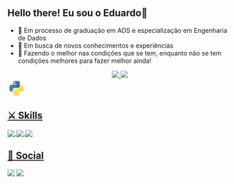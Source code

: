 ## Hello there! Eu sou o Eduardo👋

- 🔭 Em processo de graduação em ADS e especialização em Engenharia de Dados
- 🌱 Em busca de novos conhecimentos e experiências 
- 📖 Fazendo o melhor nas condições que se tem, enquanto não se tem condições melhores para fazer melhor ainda!

<div align="center">
  <a href="https://github.com/Duuhwow">
  <img height="178em" src="https://github-readme-stats.vercel.app/api?username=duuhwow&show_icons=true&theme=vue-dark&include_all_commits=true&count_private=true"/>
  <img height="178em" src="https://github-readme-stats.vercel.app/api/top-langs/?username=duuhwow&layout=compact&langs_count=7&theme=vue-dark"/>
</div>

<img align="center" alt="Rafa-Python" height="40" width="40" src="https://raw.githubusercontent.com/devicons/devicon/master/icons/python/python-original.svg">
  

  
  




  
  ##
  
  ## ⚔️ Skills
<div style="display: inline_block">
  <img align="center" src="https://img.shields.io/badge/Microsoft_SQL_Server-CC2927?style=for-the-badge&logo=microsoft-sql-server&logoColor=white">
  <img align="center" src="https://img.shields.io/badge/Python-14354C?style=for-the-badge&logo=python&logoColor=white">
  <img align="center" src="https://img.shields.io/badge/Notion-000000?style=for-the-badge&logo=notion&logoColor=white">
  <br>
</div>
  
  
  ## 👨 Social
<div>
  <a href="https://www.instagram.com/duuh_wow/" target="_blank"><img src="https://img.shields.io/badge/-Instagram-%23E4405F?style=for-the-badge&logo=instagram&logoColor=white" target="_blank"></a>
  <a href="https://www.linkedin.com/in/eduardo-rocha-47b539158/" target="_blank"><img src="https://img.shields.io/badge/-LinkedIn-%230077B5?style=for-the-badge&logo=linkedin&logoColor=white" target="_blank"></a> 
</div>   
